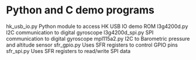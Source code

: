 Python and C demo programs
============
hk_usb_io.py	Python module to access HK USB IO demo ROM
l3g4200d.py     I2C communication to digital gyroscope
l3g4200d_spi.py SPI communication to digital gyroscope
mpl115a2.py	I2C to Barometric pressure and altitude sensor
sfr_gpio.py	Uses SFR registers to control GPIO pins
sfr_spi.py	Uses SFR registers to read/write SPI data
